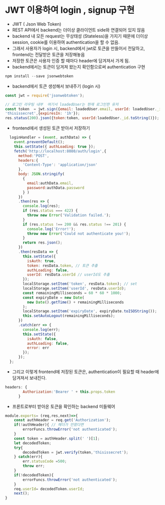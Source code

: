 # JWT 이용하여 login , signup 구현

- JWT ( Json Web Token)
- REST API에서 backend는 더이상 클라이언트 side와 연결되어 있지 않음
- backend 내 모든 request는 무상태성 (Stateless)을 가지기 때문에 더이상 session, cookie를 이용하여 authentication을 할 수 없음.
- 그래서 사용자가 login 시, backend에서 jwt로 토큰을 만들어서 전달하고, frontend는 전달받은 토큰을 저장해놓음
- 저장한 토큰은 사용자 인증 할 때마다 header에 담겨져서 가게 됨.
- backend에서는 토큰이 담겨져 왔는지 확인함으로써 authentication 구현



```javascript
npm install --save jsonwebtoken
```



- backend에서 토큰 생성해서 보내주기 (login 시)

```javascript
const jwt = require('jsonwebtoken');

// 로그인 라우팅 내부  여기서 loadedUser는 현재 로그인한 유저 
const token  = jwt.sign({email: loadedUser.email, userId: loadedUser._id.toString()},
'thisissecret',{expiresIn: '1h'});
res.status(200).json({token:token, userId:loadedUser._id.toString()}); //토큰 담아서 보내주기 
```



- frontend에서 생성된 토큰 받아서 저장하기

```javascript
  loginHandler = (event, authData) => {
    event.preventDefault();
    this.setState({ authLoading: true });
    fetch('http://localhost:8080/auth/login',{
      method:'POST',
      headers:{
        'Content-Type': 'application/json'
      },
      body: JSON.stringify(
        {
          email:authData.email,
          password:authData.password
        } )
      })
      .then(res => {
        console.log(res);
        if (res.status === 422) {
          throw new Error('Validation failed.');
        }
        if (res.status !== 200 && res.status !== 201) {
          console.log('Error!');
          throw new Error('Could not authenticate you!');
        }
        return res.json();
      })
      .then(resData => {
        this.setState({
          isAuth: true,
          token: resData.token, // 토큰 추출 
          authLoading: false,
          userId: resData.userId // userId도 추출 
        });
        localStorage.setItem('token', resData.token); // set 
        localStorage.setItem('userId', resData.userId);
        const remainingMilliseconds = 60 * 60 * 1000;
        const expiryDate = new Date(
          new Date().getTime() + remainingMilliseconds
        );
        localStorage.setItem('expiryDate', expiryDate.toISOString());
        this.setAutoLogout(remainingMilliseconds);
      })
      .catch(err => {
        console.log(err);
        this.setState({
          isAuth: false,
          authLoading: false,
          error: err
        });
      });
  };
```



- 그리고 이렇게 frontend에 저장된 토큰은, authentication이 필요할 때 header에 담겨져서 보내진다.

```javascript
headers: {
        Authorization:'Bearer ' + this.props.token
      }
```



- 프론트로부터 받아온 토큰을 확인하는 backend 미들웨어 

```javascript
module.exports= (req,res,next)=>{
    const authHeader = req.get('Authorization'); 
    if(!authHeader){ // 헤더가 안왔다면 
        errorFuncs.throwError('not authenticated');
    }
    const token = authHeader.split(' ')[1];
    let decodedToken;
    try{
        decodedToken = jwt.verify(token,'thisissecret');
    } catch(err){
        err.statusCode =500;
        throw err;
    }
    if(!decodedToken){
        errorFuncs.throwError('not authenticated');
    }
    req.userId= decodedToken.userId;
    next();
}
```

